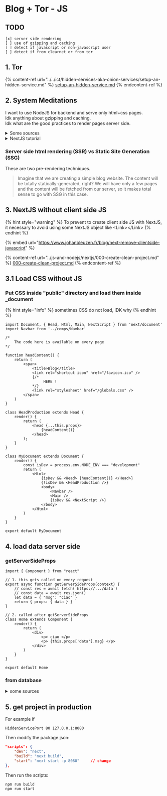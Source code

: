 # Blog + Tor - JS

## TODO

```
[x] server side rendering
[ ] use of gzipping and caching
[ ] detect if javascript or non-javascript user
[ ] detect if from clearnet or from tor
```

## 1. Tor

{% content-ref url="../../ict/hidden-services-aka-onion-services/setup-an-hidden-service.md" %}
[setup-an-hidden-service.md](../../ict/hidden-services-aka-onion-services/setup-an-hidden-service.md)
{% endcontent-ref %}

## 2. System Meditations

I want to use NodeJS for backend and serve only html+css pages.\
Idk anything about gzipping and caching.\
Idk what are the good practices to render pages server side.

<details>

<summary>Some sources</summary>

[https://medium.com/@baphemot/whats-server-side-rendering-and-do-i-need-it-cb42dc059b38](https://medium.com/@baphemot/whats-server-side-rendering-and-do-i-need-it-cb42dc059b38)

[https://www.digitalocean.com/community/tutorials/react-server-side-rendering](https://www.digitalocean.com/community/tutorials/react-server-side-rendering)

[https://nextjs.org/docs/basic-features/pages#two-forms-of-pre-rendering](https://nextjs.org/docs/basic-features/pages#two-forms-of-pre-rendering)

[https://www.reddit.com/r/TOR/comments/hllf94/server\_side\_rendering\_and\_noscript/](https://www.reddit.com/r/TOR/comments/hllf94/server\_side\_rendering\_and\_noscript/)

</details>

<details>

<summary>NextJS tutorial</summary>

[https://www.youtube.com/watch?v=A63UxsQsEbU\&list=PL4cUxeGkcC9g9gP2onazU5-2M-AzA8eBw](https://www.youtube.com/watch?v=A63UxsQsEbU\&list=PL4cUxeGkcC9g9gP2onazU5-2M-AzA8eBw)

</details>

### Server side html rendering (SSR) vs Static Site Generation (SSG)

These are two pre-rendering techniques.

> Imagine that we are creating a simple blog website. The content will be totally statically-generated, right? We will have only a few pages and the content will be fetched from our server, so it makes total sense to go with SSG in this case.

## 3. NextJS without client side JS

{% hint style="warning" %}
To prevent to create client side JS with NextJS, it necessary to avoid using some NextJS object like \<Link>\</Link>
{% endhint %}

{% embed url="https://www.johanbleuzen.fr/blog/next-remove-clientside-javascript" %}

{% content-ref url="../js-and-nodejs/nextjs/000-create-clean-project.md" %}
[000-create-clean-project.md](../js-and-nodejs/nextjs/000-create-clean-project.md)
{% endcontent-ref %}

## 3.1 Load CSS without JS

### Put CSS inside "public" directory and load them inside \_document

{% hint style="info" %}
sometimes CSS do not load, IDK why
{% endhint %}

```tsx
import Document, { Head, Html, Main, NextScript } from 'next/document'
import Navbar from '../comps/Navbar'

/* 
    The code here is available on every page
*/

function headContent() {
    return (
        <span>
            <title>Blog</title>
            <link rel="shortcut icon" href="/favicon.ico" />
            {/* 
                 HERE ! 
            */}
            <link rel="stylesheet" href="/globals.css" />
        </span>
    )
}

class HeadProduction extends Head {
    render() {
        return (
            <head {...this.props}>
                {headContent()}
            </head>
        );
    }
}

class MyDocument extends Document {
    render() {
        const isDev = process.env.NODE_ENV === "development"
        return (
            <Html>
                {isDev && <Head> {headContent()} </Head>}
                {!isDev && <HeadProduction />}
                <body>
                    <Navbar />
                    <Main />
                    {isDev && <NextScript />}
                </body>
            </Html>
        )
    }
}

export default MyDocument
```

## 4. load data server side

### getServerSideProps

```tsx
import { Component } from "react"

// 1. this gets called on every request
export async function getServerSideProps(context) {
    // const res = await fetch(`https://.../data`)
    // const data = await res.json()
    let data = { "msg": "ciao" }
    return { props: { data } }
}

// 2. called after getServerSideProps
class Home extends Component {
    render() {
        return (
            <div>
                <p> ciao </p>
                <p> {this.props['data'].msg} </p>
            </div>
        )
    }
}

export default Home
```

### from database

<details>

<summary>some sources</summary>

* [https://www.youtube.com/watch?v=FMnlyi60avU](https://www.youtube.com/watch?v=FMnlyi60avU)
*

</details>

## 5. get project in production

For example if

```
HiddenServicePort 80 127.0.0.1:8080
```

Then modify the package.json:

```json
"scripts": {
    "dev": "next",
    "build": "next build",
    "start": "next start -p 8080"     // change
},
```

Then run the scripts:

```bash
npm run build
npm run start
```
